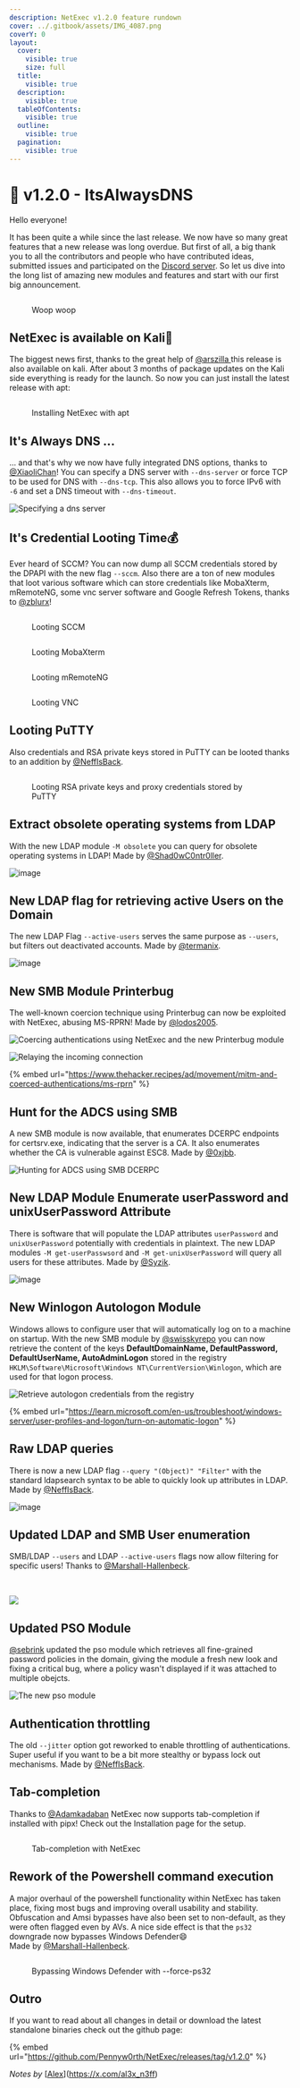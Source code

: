 ```yaml
---
description: NetExec v1.2.0 feature rundown
cover: ../.gitbook/assets/IMG_4087.png
coverY: 0
layout:
  cover:
    visible: true
    size: full
  title:
    visible: true
  description:
    visible: true
  tableOfContents:
    visible: true
  outline:
    visible: true
  pagination:
    visible: true
---
```


# 📡 v1.2.0 - ItsAlwaysDNS

Hello everyone!

It has been quite a while since the last release. We now have so many great features that a new release was long overdue. But first of all, a big thank you to all the contributors and people who have contributed ideas, submitted issues and participated on the [Discord server](https://discord.gg/pjwUTQzg8R). So let us dive into the long list of amazing new modules and features and start with our first big announcement.

<figure><img src="../.gitbook/assets/the-office.gif" alt=""><figcaption><p>Woop woop</p></figcaption></figure>

## NetExec is available on Kali:rocket:

The biggest news first, thanks to the great help of [@arszilla ](https://x.com/arszilla)this release is also available on kali. After about 3 months of package updates on the Kali side everything is ready for the launch. So now you can just install the latest release with apt:

<figure><img src="../.gitbook/assets/image (8).png" alt=""><figcaption><p>Installing NetExec with apt</p></figcaption></figure>

## It's Always DNS ...

... and that's why we now have fully integrated DNS options, thanks to [@XiaoliChan](https://x.com/Memory_before)! You can specify a DNS server with `--dns-server` or force TCP to be used for DNS with `--dns-tcp`. This also allows you to force IPv6 with `-6` and set a DNS timeout with `--dns-timeout`.

![Specifying a dns server](https://github.com/Pennyw0rth/NetExec-Wiki/assets/50464194/42925ec8-c693-48ae-9c02-bb4ef27a1b0a)

## It's Credential Looting Time💰

Ever heard of SCCM? You can now dump all SCCM credentials stored by the DPAPI with the new flag `--sccm`. Also there are a ton of new modules that loot various software which can store credentials like MobaXterm, mRemoteNG, some vnc server software and Google Refresh Tokens, thanks to [@zblurx](https://x.com/_zblurx)!&#x20;

<figure><img src="https://github.com/Pennyw0rth/NetExec-Wiki/assets/50464194/5301e0f8-39cf-4716-894f-75e8bd197f40" alt=""><figcaption><p>Looting SCCM</p></figcaption></figure>

<figure><img src="https://github.com/Pennyw0rth/NetExec-Wiki/assets/50464194/be55049d-45cf-4b52-be81-502c2b6e0013" alt=""><figcaption><p>Looting MobaXterm</p></figcaption></figure>

<div data-full-width="false"><figure><img src="https://github.com/Pennyw0rth/NetExec-Wiki/assets/50464194/3b919e10-6b67-414e-af11-000645e33d4e" alt=""><figcaption><p>Looting mRemoteNG</p></figcaption></figure></div>

<figure><img src="https://github.com/Pennyw0rth/NetExec-Wiki/assets/50464194/ced41d32-e8ba-4463-af77-d2ce0d9801e8" alt=""><figcaption><p>Looting VNC</p></figcaption></figure>

## Looting PuTTY

Also credentials and RSA private keys stored in PuTTY can be looted thanks to an addition by [@NeffIsBack](https://x.com/al3x_n3ff).

<figure><img src="https://github.com/Pennyw0rth/NetExec-Wiki/assets/50464194/0dd0c207-b244-4244-8668-f7587602453b" alt=""><figcaption><p>Looting RSA private keys and proxy credentials stored by PuTTY</p></figcaption></figure>

## Extract obsolete operating systems from LDAP

With the new LDAP module `-M obsolete` you can query for obsolete operating systems in LDAP! Made by [@Shad0wC0ntr0ller](https://x.com/Shad0wCntr0ller).

![image](https://github.com/Pennyw0rth/NetExec-Wiki/assets/50464194/5eb296e6-3ab4-4932-b7d3-69b88f7a2b7b)

## New LDAP flag for retrieving active Users on the Domain

The new LDAP Flag `--active-users` serves the same purpose as `--users`, but filters out deactivated accounts. Made by [@termanix](https://github.com/termanix).

![image](https://github.com/Pennyw0rth/NetExec-Wiki/assets/50464194/14e39eec-4342-404f-86ae-014c74d6de2d)

## New SMB Module Printerbug

The well-known coercion technique using Printerbug can now be exploited with NetExec, abusing MS-RPRN! Made by [@lodos2005](https://github.com/lodos2005).

<div data-full-width="false"><img src="https://github.com/Pennyw0rth/NetExec-Wiki/assets/50464194/94a83b39-5bec-4934-931b-e33353dc4529" alt="Coercing authentications using NetExec and the new Printerbug module"></div>

![Relaying the incoming connection](https://github.com/Pennyw0rth/NetExec-Wiki/assets/50464194/bd0f18e7-3a94-421b-b763-1fc7445e7c60)

{% embed url="https://www.thehacker.recipes/ad/movement/mitm-and-coerced-authentications/ms-rprn" %}

## Hunt for the ADCS using SMB

A new SMB module is now available, that enumerates DCERPC endpoints for certsrv.exe, indicating that the server is a CA. It also enumerates whether the CA is vulnerable against ESC8. Made by [@0xjbb](https://github.com/0xjbb).

![Hunting for ADCS using SMB DCERPC](https://github.com/Pennyw0rth/NetExec-Wiki/assets/50464194/babcd4a5-c96d-4705-b164-d205e0f1b685)

## New LDAP Module Enumerate userPassword and unixUserPassword Attribute

There is software that will populate the LDAP attributes `userPassword` and `unixUserPassword` potentially with credentials in plaintext. The new LDAP modules `-M get-userPasswsord` and `-M get-unixUserPassword` will query all users for these attributes. Made by [@Syzik](https://x.com/SyzikSecu).

![image](https://github.com/Pennyw0rth/NetExec-Wiki/assets/50464194/a01986e8-62ee-496f-ae92-6cfc168a1f31)

## New Winlogon Autologon Module

Windows allows to configure user that will automatically log on to a machine on startup. With the new SMB module by [@swisskyrepo](https://x.com/pentest_swissky) you can now retrieve the content of the keys **DefaultDomainName, DefaultPassword, DefaultUserName, AutoAdminLogon** stored in the registry `HKLM\Software\Microsoft\Windows NT\CurrentVersion\Winlogon`, which are used for that logon process.

![Retrieve autologon credentials from the registry](https://github.com/Pennyw0rth/NetExec-Wiki/assets/50464194/dcaf5906-db93-409a-9937-dbf82ca728b6)

{% embed url="https://learn.microsoft.com/en-us/troubleshoot/windows-server/user-profiles-and-logon/turn-on-automatic-logon" %}

## Raw LDAP queries

There is now a new LDAP flag `--query "(Object)" "Filter"` with the standard ldapsearch syntax to be able to quickly look up attributes in LDAP. Made by [@NeffIsBack](https://x.com/al3x_n3ff).

![image](https://github.com/Pennyw0rth/NetExec-Wiki/assets/50464194/145e0573-bf1e-4e18-971b-3f098506c8e3)

## Updated LDAP and SMB User enumeration

SMB/LDAP `--users` and LDAP `--active-users` flags now allow filtering for specific users! Thanks to [@Marshall-Hallenbeck](https://x.com/MJHallenbeck).

<div data-full-width="false"><img src="https://github.com/Pennyw0rth/NetExec-Wiki/assets/50464194/f191bd1f-af45-4cdc-bd84-e82b74bff502" alt=""> <img src="https://github.com/Pennyw0rth/NetExec-Wiki/assets/50464194/e2c4e3eb-ec14-42a7-a895-2df852d2cfe1" alt=""></div>

![](https://github.com/Pennyw0rth/NetExec-Wiki/assets/50464194/28d9208f-b7be-4f06-9505-d1b76e6b4201)

## Updated PSO Module

[@sebrink](https://x.com/_sandw1ch) updated the pso module which retrieves all fine-grained password policies in the domain, giving the module a fresh new look and fixing a critical bug, where a policy wasn't displayed if it was attached to multiple obejcts.

![The new pso module](https://github.com/Pennyw0rth/NetExec-Wiki/assets/50464194/899e73df-e4b0-4db6-9de1-2527bff470d2)

## Authentication throttling

The old `--jitter` option got reworked to enable throttling of authentications. Super useful if you want to be a bit more stealthy or bypass lock out mechanisms. Made by [@NeffIsBack](https://x.com/al3x_n3ff).

## Tab-completion

Thanks to [@Adamkadaban](https://x.com/Adamkadaban) NetExec now supports tab-completion if installed with pipx! Check out the Installation page for the setup.

<figure><img src="../.gitbook/assets/nxc-argcomplete.gif" alt=""><figcaption><p>Tab-completion with NetExec</p></figcaption></figure>

## Rework of the Powershell command execution

A major overhaul of the powershell functionality within NetExec has taken place, fixing most bugs and improving overall usability and stability. Obfuscation and Amsi bypasses have also been set to non-default, as they were often flagged even by AVs. A nice side effect is that the `ps32` downgrade now bypasses Windows Defender😄\
Made by [@Marshall-Hallenbeck](https://x.com/MJHallenbeck).

<figure><img src="../.gitbook/assets/image.png" alt=""><figcaption><p>Bypassing Windows Defender with --force-ps32</p></figcaption></figure>

## Outro

If you want to read about all changes in detail or download the latest standalone binaries check out the github page:

{% embed url="https://github.com/Pennyw0rth/NetExec/releases/tag/v1.2.0" %}

_Notes by_ [[Alex](https://app.gitbook.com/u/alCUfo8lzveMZiazRt7RlLHEgiO2 "mention")](https://x.com/al3x_n3ff)
